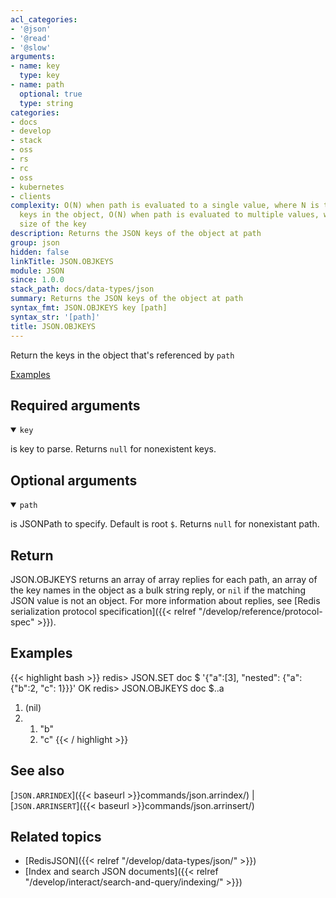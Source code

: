 ```yaml
---
acl_categories:
- '@json'
- '@read'
- '@slow'
arguments:
- name: key
  type: key
- name: path
  optional: true
  type: string
categories:
- docs
- develop
- stack
- oss
- rs
- rc
- oss
- kubernetes
- clients
complexity: O(N) when path is evaluated to a single value, where N is the number of
  keys in the object, O(N) when path is evaluated to multiple values, where N is the
  size of the key
description: Returns the JSON keys of the object at path
group: json
hidden: false
linkTitle: JSON.OBJKEYS
module: JSON
since: 1.0.0
stack_path: docs/data-types/json
summary: Returns the JSON keys of the object at path
syntax_fmt: JSON.OBJKEYS key [path]
syntax_str: '[path]'
title: JSON.OBJKEYS
---
```

Return the keys in the object that's referenced by `path`

[Examples](#examples)

## Required arguments

<details open><summary><code>key</code></summary> 

is key to parse. Returns `null` for nonexistent keys.
</details>

## Optional arguments

<details open><summary><code>path</code></summary> 

is JSONPath to specify. Default is root `$`. Returns `null` for nonexistant path.

</details>

## Return

JSON.OBJKEYS returns an array of array replies for each path, an array of the key names in the object as a bulk string reply, or `nil` if the matching JSON value is not an object. 
For more information about replies, see [Redis serialization protocol specification]({{< relref "/develop/reference/protocol-spec" >}}).

## Examples

{{< highlight bash >}}
redis> JSON.SET doc $ '{"a":[3], "nested": {"a": {"b":2, "c": 1}}}'
OK
redis> JSON.OBJKEYS doc $..a
1) (nil)
2) 1) "b"
   2) "c"
{{< / highlight >}}

## See also

[`JSON.ARRINDEX`]({{< baseurl >}}commands/json.arrindex/) | [`JSON.ARRINSERT`]({{< baseurl >}}commands/json.arrinsert/) 

## Related topics

* [RedisJSON]({{< relref "/develop/data-types/json/" >}})
* [Index and search JSON documents]({{< relref "/develop/interact/search-and-query/indexing/" >}})

